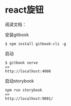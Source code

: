 # react旋钮

阅读文档：

安装gitbook

```
$ npm install gitbook-cli -g
```

启动

```
$ gitbook serve
=>
http://localhost:4000
```


启动storybook

```
npm run storybook
=>
http://localhost:9001/
```
